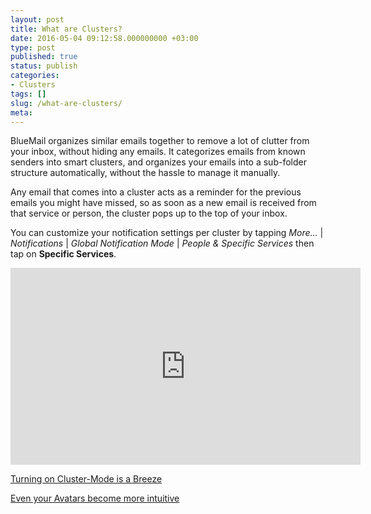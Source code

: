 ```yaml
---
layout: post
title: What are Clusters?
date: 2016-05-04 09:12:58.000000000 +03:00
type: post
published: true
status: publish
categories:
- Clusters
tags: []
slug: /what-are-clusters/
meta:
---
```


BlueMail organizes similar emails together to remove a lot of clutter from your inbox, without hiding any emails. It categorizes emails from known senders into smart clusters, and organizes your emails into a sub-folder structure automatically, without the hassle to manage it manually.

Any email that comes into a cluster acts as a reminder for the previous emails you might have missed, so as soon as a new email is received from that service or person, the cluster pops up to the top of your inbox.

You can customize your notification settings per cluster by tapping *More...* \| *Notifications* \| *Global Notification Mode* \| *People &amp; Specific Services* then tap on **Specific Services**.

<iframe src="https://www.youtube.com/embed/YKikvV3HQ3I?list=PLXcA1xyD8E7dB0XsKApln4AqCumFbmOJK&loop=1" width="560" height="315" frameborder="0" allowfullscreen="allowfullscreen"></iframe>

[Turning on Cluster-Mode is a Breeze](/what-is-cluster-mode/)

[Even your Avatars become more intuitive](/what-happens-to-my-avatars-if-cluster-mode-is-enabled/)